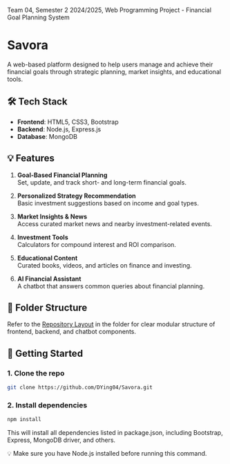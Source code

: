 Team 04, Semester 2 2024/2025, Web Programming Project - Financial Goal Planning System
# Savora
A web-based platform designed to help users manage and achieve their financial goals through strategic planning, market insights, and educational tools.

## 🛠️ Tech Stack

- **Frontend**: HTML5, CSS3, Bootstrap
- **Backend**: Node.js, Express.js 
- **Database**: MongoDB

## 💡 Features

1. **Goal-Based Financial Planning**  
   Set, update, and track short- and long-term financial goals.

2. **Personalized Strategy Recommendation**  
   Basic investment suggestions based on income and goal types.

3. **Market Insights & News**  
   Access curated market news and nearby investment-related events.

4. **Investment Tools**  
   Calculators for compound interest and ROI comparison.

5. **Educational Content**  
   Curated books, videos, and articles on finance and investing.

6. **AI Financial Assistant**  
   A chatbot that answers common queries about financial planning.

## 📁 Folder Structure

Refer to the [Repository Layout](https://github.com/DYing04/Savora/blob/main/Repository%20Layout) in the folder for clear modular structure of frontend, backend, and chatbot components.

## 🚀 Getting Started

### 1. Clone the repo
```bash
git clone https://github.com/DYing04/Savora.git
```

### 2. Install dependencies
```bash
npm install
```
This will install all dependencies listed in package.json, including Bootstrap, Express, MongoDB driver, and others.

💡 Make sure you have Node.js installed before running this command.

